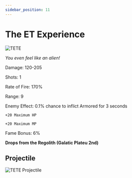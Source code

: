 ```yaml
---
sidebar_position: 11
---
```


# The ET Experience

![TETE](https://vwiki.valorserver.com/api/item/picture/the%20et%20experience)

<i>You even feel like an alien!</i>

Damage: 120-205

Shots: 1 

Rate of Fire: 170%

Range: 9

Enemy Effect: 0.1% chance to inflict Armored for 3 seconds

    +20 Maximum HP
    
    +20 Maximum MP
    
Fame Bonus: 6%

**Drops from the Regolith (Galatic Plateu 2nd)**

## Projectile

![TETE Projectile](https://cdn.discordapp.com/attachments/953134990428868629/981401672385437757/et.gif)
